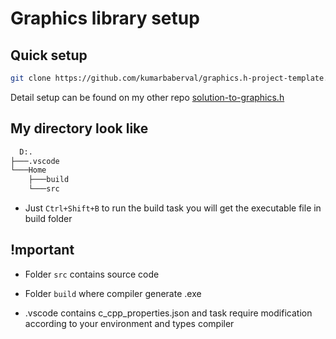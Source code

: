 # Graphics library setup 

## Quick setup

```bash
git clone https://github.com/kumarbaberval/graphics.h-project-template.git
```

Detail setup can be found on my other repo [solution-to-graphics.h](https://github.com/kumarbaberval/Solution-to-graphics.h)

## My directory look like

```cmd
  D:.
├───.vscode
└───Home
    ├───build
    └───src
```

- Just `Ctrl+Shift+B` to run the build task you will get the executable file in build folder

## !mportant

- Folder `src` contains source code

- Folder `build` where compiler generate .exe

- .vscode contains c_cpp_properties.json and task require modification according to your environment and types compiler
